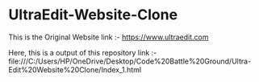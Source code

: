 # UltraEdit-Website-Clone
 This is the Original Website link :- 
 https://www.ultraedit.com

 Here, this is a output of this repository link :- 
 file:///C:/Users/HP/OneDrive/Desktop/Code%20Battle%20Ground/Ultra-Edit%20Website%20Clone/Index_1.html
